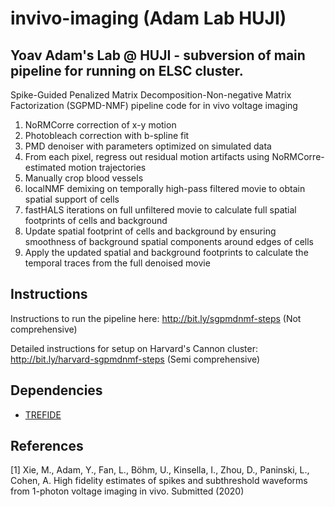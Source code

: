 # invivo-imaging (Adam Lab HUJI)

## Yoav Adam's Lab @ HUJI - subversion of main pipeline for running on ELSC cluster.

Spike-Guided Penalized Matrix Decomposition-Non-negative Matrix Factorization (SGPMD-NMF) pipeline code for in vivo voltage imaging

1.	NoRMCorre correction of x-y motion
2.	Photobleach correction with b-spline fit
3.	PMD denoiser with parameters optimized on simulated data
4.	From each pixel, regress out residual motion artifacts using NoRMCorre-estimated motion trajectories   
5.	Manually crop blood vessels
6.	localNMF demixing on temporally high-pass filtered movie to obtain spatial support of cells
7.  fastHALS iterations on full unfiltered movie to calculate full spatial footprints of cells and background
8.	Update spatial footprint of cells and background by ensuring smoothness of background spatial components around edges of cells
9.	Apply the updated spatial and background footprints to calculate the temporal traces from the full denoised movie

## Instructions

Instructions to run the pipeline here: http://bit.ly/sgpmdnmf-steps (Not comprehensive)

Detailed instructions for setup on Harvard's Cannon cluster: http://bit.ly/harvard-sgpmdnmf-steps (Semi comprehensive)

## Dependencies

* [TREFIDE](http://github.com/ikinsella/trefide)

## References

[1] Xie, M., Adam, Y., Fan, L., Böhm, U., Kinsella, I., Zhou, D., Paninski, L., Cohen, A. High fidelity estimates of spikes and subthreshold waveforms from 1-photon voltage imaging in vivo. Submitted (2020)
